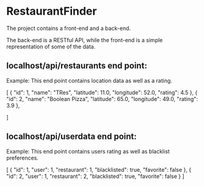 # RestaurantFinder

The project contains a front-end and a back-end.

The back-end is a RESTful API, while the front-end is a simple representation of some of the data.

## localhost/api/restaurants end point:

Example: This end point contains location data as well as a rating.

[
    {
        "id": 1,
        "name": "TRes",
        "latitude": 11.0,
        "longitude": 52.0,
        "rating": 4.5
    },
    {
        "id": 2,
        "name": "Boolean Pizza",
        "latitude": 65.0,
        "longitude": 49.0,
        "rating": 3.9
    },

]

## localhost/api/userdata end point:

Example: This end point contains users rating as well as blacklist preferences.

[
    {
        "id": 1,
        "user": 1,
        "restaurant": 1,
        "blacklisted": true,
        "favorite": false
    },
    {
        "id": 2,
        "user": 1,
        "restaurant": 2,
        "blacklisted": true,
        "favorite": false
    }
]




